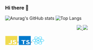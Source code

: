 ### Hi there 👋
![Anurag's GitHub stats](https://github-readme-stats.vercel.app/api?username=anuraghazra&show_icons=true&theme=radical)
![Top Langs](https://github-readme-stats.vercel.app/api/top-langs/?username=anuraghazra&layout=compact)


<div align="center">
  <a href="https://github.com/lucasrq">
  <img height="180em" src="https://github-readme-status-vercel.app/api?username=lucasrq&show_icons=true&theme=dracula&include_all_commits=true&count_private=true"/>
  <img height="180em" src="https://github-readme-status-vercel.app/api/top-langs/?username=lucasrq&layout=compact&langs_count=7&theme=dracula"/>
</div>
<div style="display: inline_block"><br>
  <img align="center" alt="js" height="30" width="40" src="https://raw.githubusercontent.com/devicons/devicon/master/icons/javascript/javascript-plain.svg">
  <img align="center" alt="Ts" height="30" width="40" src="https://raw.githubusercontent.com/devicons/devicon/master/icons/typescript/typescript-plain.svg">
  <img align="center" alt="React" height="30" width="40" src="https://raw.githubusercontent.com/devicons/devicon/master/icons/react/react-original.svg">
</div>

